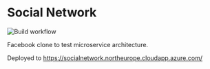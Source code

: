 # Social Network
![Build workflow](https://github.com/Mental-NV/SocialNetwork/actions/workflows/cicd.yml/badge.svg)

Facebook clone to test microservice architecture.

Deployed to https://socialnetwork.northeurope.cloudapp.azure.com/
